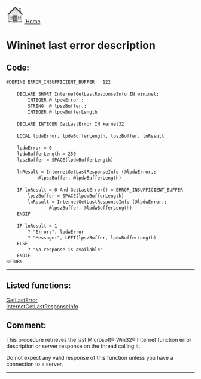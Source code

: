 [<img src="../images/home.png"> Home ](https://github.com/VFPX/Win32API)  

# Wininet last error description

## Code:
```foxpro  
#DEFINE ERROR_INSUFFICIENT_BUFFER   122

	DECLARE SHORT InternetGetLastResponseInfo IN wininet;
		INTEGER @ lpdwError,;
		STRING  @ lpszBuffer,;
		INTEGER @ lpdwBufferLength

	DECLARE INTEGER GetLastError IN kernel32

	LOCAL lpdwError, lpdwBufferLength, lpszBuffer, lnResult

	lpdwError = 0
	lpdwBufferLength = 250
	lpszBuffer = SPACE(lpdwBufferLength)
	
	lnResult = InternetGetLastResponseInfo (@lpdwError,;
			@lpszBuffer, @lpdwBufferLength)

	IF lnResult = 0 And GetLastError() = ERROR_INSUFFICIENT_BUFFER
		lpszBuffer = SPACE(lpdwBufferLength)
		lnResult = InternetGetLastResponseInfo (@lpdwError,;
				@lpszBuffer, @lpdwBufferLength)
	ENDIF

	IF lnResult = 1
		? "Error:", lpdwError
		? "Message:", LEFT(lpszBuffer, lpdwBufferLength)
	ELSE
		? "No response is available"
	ENDIF
RETURN  
```  
***  


## Listed functions:
[GetLastError](../libraries/kernel32/GetLastError.md)  
[InternetGetLastResponseInfo](../libraries/wininet/InternetGetLastResponseInfo.md)  

## Comment:
This procedure retrieves the last Microsoft&reg; Win32&reg; Internet function error description or server response on the thread calling it.  
  
Do not expect any valid response of this function unless you have a connection to a server.  
  
  
***  

